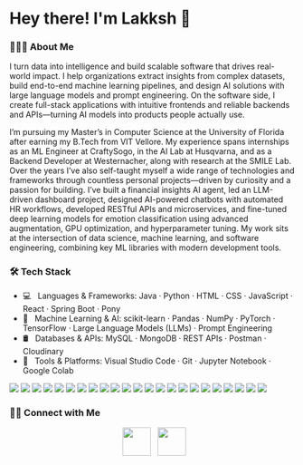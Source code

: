 <h1> Hey there! I'm Lakksh 👋 </h1>

<h3> 👨🏻‍💻 About Me </h3>

I turn data into intelligence and build scalable software that drives real-world impact. I help organizations extract insights from complex datasets, build end-to-end machine learning pipelines, and design AI solutions with large language models and prompt engineering. On the software side, I create full-stack applications with intuitive frontends and reliable backends and APIs—turning AI models into products people actually use.

I’m pursuing my Master’s in Computer Science at the University of Florida after earning my B.Tech from VIT Vellore. My experience spans internships as an ML Engineer at CraftySogo, in the AI Lab at Husqvarna, and as a Backend Developer at Westernacher, along with research at the SMILE Lab. Over the years I’ve also self-taught myself a wide range of technologies and frameworks through countless personal projects—driven by curiosity and a passion for building. I’ve built a financial insights AI agent, led an LLM-driven dashboard project, designed AI-powered chatbots with automated HR workflows, developed RESTful APIs and microservices, and fine-tuned deep learning models for emotion classification using advanced augmentation, GPU optimization, and hyperparameter tuning. My work sits at the intersection of data science, machine learning, and software engineering, combining key ML libraries with modern development tools.

<h3>🛠 Tech Stack</h3>

- 💻   Languages & Frameworks: Java · Python · HTML · CSS · JavaScript · React · Spring Boot · Pony
- 🤖   Machine Learning & AI: scikit-learn · Pandas · NumPy · PyTorch · TensorFlow · Large Language Models (LLMs) · Prompt Engineering
- 🛢   Databases & APIs: MySQL · MongoDB · REST APIs · Postman · Cloudinary
- 🔧   Tools & Platforms: Visual Studio Code · Git · Jupyter Notebook · Google Colab

<p>
  <!-- Languages & Frameworks -->
  <img src="https://img.shields.io/badge/Java-ED8B00?style=for-the-badge&logo=openjdk&logoColor=white">
  <img src="https://img.shields.io/badge/Python-3776AB?style=for-the-badge&logo=python&logoColor=white">
  <img src="https://img.shields.io/badge/JavaScript-F7DF1E?style=for-the-badge&logo=javascript&logoColor=black">
  <img src="https://img.shields.io/badge/React-20232A?style=for-the-badge&logo=react&logoColor=61DAFB">
  <img src="https://img.shields.io/badge/HTML5-E34F26?style=for-the-badge&logo=html5&logoColor=white">
  <img src="https://img.shields.io/badge/CSS3-1572B6?style=for-the-badge&logo=css3&logoColor=white">
  <img src="https://img.shields.io/badge/TailwindCSS-38B2AC?style=for-the-badge&logo=tailwind-css&logoColor=white">
  <img src="https://img.shields.io/badge/Spring%20Boot-6DB33F?style=for-the-badge&logo=springboot&logoColor=white">
  <img src="https://img.shields.io/badge/Pony%20Language-9C27B0?style=for-the-badge&logo=pony&logoColor=white">
  
  <!-- Machine Learning & AI -->
  <img src="https://img.shields.io/badge/PyTorch-EE4C2C?style=for-the-badge&logo=pytorch&logoColor=white">
  <img src="https://img.shields.io/badge/TensorFlow-FF6F00?style=for-the-badge&logo=tensorflow&logoColor=white">
  <img src="https://img.shields.io/badge/scikit--learn-F7931E?style=for-the-badge&logo=scikit-learn&logoColor=white">
  <img src="https://img.shields.io/badge/NumPy-013243?style=for-the-badge&logo=numpy&logoColor=white">
  <img src="https://img.shields.io/badge/Pandas-150458?style=for-the-badge&logo=pandas&logoColor=white">

  <!-- Databases & APIs -->
  <img src="https://img.shields.io/badge/MySQL-005C84?style=for-the-badge&logo=mysql&logoColor=white">
  <img src="https://img.shields.io/badge/MongoDB-4EA94B?style=for-the-badge&logo=mongodb&logoColor=white">
  <img src="https://img.shields.io/static/v1?style=for-the-badge&message=Postman&color=FF6C37&logo=Postman&logoColor=FFFFFF&label=">
  <img src="https://img.shields.io/badge/Cloudinary-3448C5?style=for-the-badge&logo=cloudinary&logoColor=white">
  
  <!-- Tools & IDEs -->
  <img src="https://img.shields.io/badge/VS%20Code-007ACC?style=for-the-badge&logo=visualstudiocode&logoColor=white">
  <img src="https://img.shields.io/badge/IntelliJ%20IDEA-000000?style=for-the-badge&logo=intellijidea&logoColor=white">
  <img src="https://img.shields.io/badge/Jupyter-F37626?style=for-the-badge&logo=jupyter&logoColor=white">
  <img src="https://img.shields.io/badge/Google%20Colab-F9AB00?style=for-the-badge&logo=googlecolab&logoColor=white">
  <img src="https://img.shields.io/badge/Git-F05032?style=for-the-badge&logo=git&logoColor=white">
</p>

<h3> 🤝🏻 Connect with Me </h3>

<p align="center">
&nbsp; <a href="https://www.linkedin.com/in/lakksh-tyagi-9297b6230/" target="_blank" rel="noopener noreferrer"><img src="https://img.icons8.com/plasticine/100/000000/linkedin.png" width="50" /></a>
&nbsp; <a href="mailto:lakksh.tyagi22@gmail.com" target="_blank" rel="noopener noreferrer"><img src="https://img.icons8.com/plasticine/100/000000/gmail.png"  width="50" /></a>
</p>
